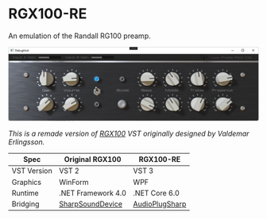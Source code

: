# RGX100-RE

An emulation of the Randall RG100 preamp.

![screenshot](img/screenshot.png)

*This is a remade version of [RGX100](https://github.com/ValdemarOrn/SharpSoundPlugins) VST originally designed by Valdemar Erlingsson.*

| Spec  | Original RGX100 | RGX100-RE |
| --- | ---|---|
| VST Version | VST 2 | VST 3 |
| Graphics | WinForm | WPF |
| Runtime | .NET Framework 4.0 | .NET Core 6.0 |
| Bridging | [SharpSoundDevice](https://github.com/ValdemarOrn/SharpSoundDevice) | [AudioPlugSharp](https://github.com/xuan25/AudioPlugSharp) |

